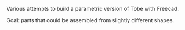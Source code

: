 Various attempts to build a parametric version of Tobe with Freecad.

Goal: parts that could be assembled from slightly different shapes.
